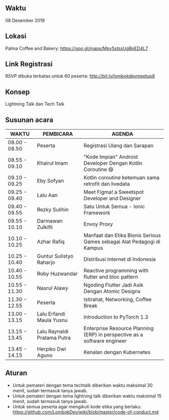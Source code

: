 ## Waktu
08 Desember 2019
## Lokasi
Palma Coffee and Bakery: https://goo.gl/maps/Mpy5stssUgBnED4L7
## Link Registrasi
RSVP dibuka terbatas untuk 60 peserta: http://bit.ly/lombokdevmeetup8

## Konsep
Lightning Talk dan Tech Talk
## Susunan acara
| WAKTU         | PEMBICARA                | AGENDA                                                                   |
|---------------|--------------------------|--------------------------------------------------------------------------| 
| 08.00 - 08.50   | Peserta                  | Registrasi Ulang dan Sarapan                                             |
| 08.55 - 09.10   | Khairul Imam             | "Kode Impian" Android Developer Dengan Kotlin Coroutine 😄               |
| 09.10 - 09.25   | Eby Sofyan               | Kotlin coroutine ketemuan sama retrofit dan livedata                     |
| 09.25 - 09.40   | Lalu Aan                 | Meet Figma! a Sweetspot Developer and Designer                           |
| 09.40 - 09.55   | Rezky Sulihin            | Satu Untuk Semua - Ionic Framework                                       |
| 09.55 - 10.10   | Darmawan Zulkifli        | Envoy Proxy                                                              |
| 10.10 - 10.25   | Azhar Rafiq              | Manfaat dan Etika Bisnis Serious Games sebagai Alat Pedagogi di Kampus   |
| 10.25 - 10.40   | Guntur Sulistyo Raharjo  | Distribusi Internet di Indonesia                                         |
| 10.40 - 10.55   | Roby Huzwandar           | Reactive programming with flutter and bloc pattern                       |
| 10.55 - 11.30   | Nasrul Alawy             | Ngoding Flutter Jadi Asik Dengan Atomic Designs                          |
| 11.30 - 12.55   | Peserta                  | Istirahat, Networking, Coffee Break                                      |
| 13.00 - 13.15   | Lalu Erfandi Maula Yusnu | Introduction to PyTorch 1.3                                              |
| 13.15 - 13.45   | Lalu Raynaldi Pratama Putra  | Enterprise Resource Planning (ERP) in perspective as a software engineer |
| 13.45 - 14.15   | Herpiko Dwi Aguno        | Kenalan dengan Kubernetes                                                |

## Aturan
- Untuk pemateri dengan tema techtalk diberikan waktu maksimal 30 menit, sudah termasuk tanya jawab.
- Untuk pemateri dengan tema lightning talk diberikan waktu maksimal 15 menit, sudah termasuk tanya jawab.
- Untuk semua peserta agar mengikuti kode etika yang berlaku: https://github.com/LombokDev/wiki/blob/master/code-of-conduct.md
